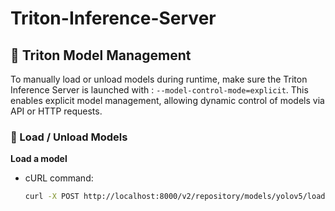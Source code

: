# Triton-Inference-Server

## 🧠 Triton Model Management

To manually load or unload models during runtime, make sure the Triton Inference Server is launched with :
`--model-control-mode=explicit`. 
This enables explicit model management, allowing dynamic control of models via API or HTTP requests.

### 🔄 Load / Unload Models

**Load a model**  
- cURL command:  
  ```bash
  curl -X POST http://localhost:8000/v2/repository/models/yolov5/load


